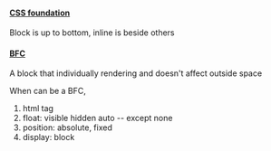 #### [CSS foundation](https://developer.mozilla.org/en-US/docs/Learn/CSS/CSS_layout/Introduction)

Block is up to bottom, inline is beside others



#### [BFC](https://zhuanlan.zhihu.com/p/25321647)

A block that individually rendering and doesn't affect outside space

When can be a BFC,

1. html tag
2. float: visible hidden auto -- except none
3. position: absolute, fixed
4. display: block

